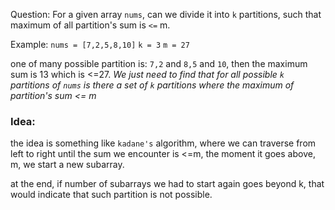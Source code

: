Question:
For a given array `nums`, can we divide it into `k` partitions, such that maximum of all partition's sum is `<=` m.

Example:
`nums = [7,2,5,8,10]`
`k = 3`
`m = 27`

one of many possible partition is: `7,2` and `8,5` and `10`, then the maximum sum is 13 which is <=27.
*We just need to find that for all possible `k` partitions of `nums` is there a set of `k` partitions where the maximum of partition's sum <= m*


### Idea:
the idea is something like `kadane's` algorithm, where we can traverse from left to right until the sum we encounter is <=m, the moment it goes above, m, we start a new subarray.

at the end, if number of subarrays we had to start again goes beyond k, that would indicate that such partition is not possible.

